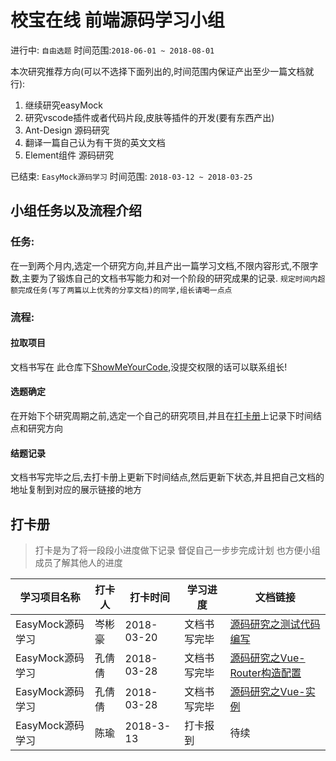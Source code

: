 # 校宝在线 前端源码学习小组

进行中: `自由选题` 时间范围:`2018-06-01 ~ 2018-08-01`

本次研究推荐方向(可以不选择下面列出的,时间范围内保证产出至少一篇文档就行):
1. 继续研究easyMock
2. 研究vscode插件或者代码片段,皮肤等插件的开发(要有东西产出)
3. Ant-Design 源码研究
4. 翻译一篇自己认为有干货的英文文档
5. Element组件 源码研究

已结束: `EasyMock源码学习` 时间范围: `2018-03-12 ~ 2018-03-25`

 
## 小组任务以及流程介绍

### 任务:

在一到两个月内,选定一个研究方向,并且产出一篇学习文档,不限内容形式,不限字数,主要为了锻炼自己的文档书写能力和对一个阶段的研究成果的记录.
`规定时间内超额完成任务(写了两篇以上优秀的分享文档)的同学,组长请喝一点点`

### 流程:

#### 拉取项目

文档书写在 此仓库下[ShowMeYourCode](https://github.com/SchoolPalCoder/ShowMeYourCode),没提交权限的话可以联系组长!

#### 选题确定
在开始下个研究周期之前,选定一个自己的研究项目,并且在<a href="#打卡册">打卡册</a>上记录下时间结点和研究方向

#### 结题记录
文档书写完毕之后,去打卡册上更新下时间结点,然后更新下状态,并且把自己文档的地址复制到对应的展示链接的地方



## 打卡册

> 打卡是为了将一段段小进度做下记录 督促自己一步步完成计划 也方便小组成员了解其他人的进度

学习项目名称 | 打卡人 | 打卡时间 | 学习进度 | 文档链接
---------|----------|---------|------- | -----
 EasyMock源码学习 | 岑彬豪 | 2018-03-20 | 文档书写完毕 | <a href="https://schoolpalcoder.github.io/ShowMeYourCode/源码研究之测试代码编写">源码研究之测试代码编写</a>
 EasyMock源码学习 | 孔倩倩 | 2018-03-28 | 文档书写完毕 | [源码研究之Vue-Router构造配置](https://schoolpalcoder.github.io/ShowMeYourCode/源码研究之Vue/Router构造配置)
 EasyMock源码学习 | 孔倩倩 | 2018-03-28 | 文档书写完毕 | [源码研究之Vue-实例](https://schoolpalcoder.github.io/ShowMeYourCode/源码研究之Vue/vue实例)
 EasyMock源码学习 | 陈瑜 | 2018-3-13 | 打卡报到 | 待续